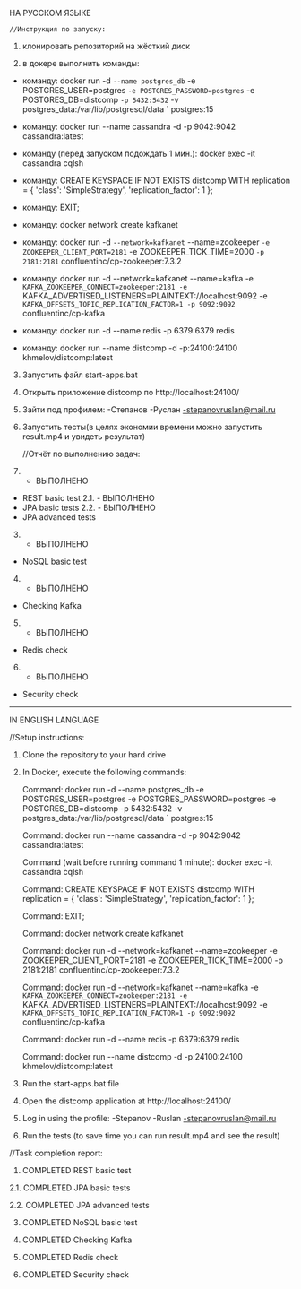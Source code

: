 
НА РУССКОМ ЯЗЫКЕ

	//Инструкция по запуску:

1. клонировать репозиторий на жёсткий диск

2. в докере выполнить команды:

-  команду:
  docker run -d `
  --name postgres_db `
  -e POSTGRES_USER=postgres `
  -e POSTGRES_PASSWORD=postgres `
  -e POSTGRES_DB=distcomp `
  -p 5432:5432 `
  -v postgres_data:/var/lib/postgresql/data `
  postgres:15

-  команду:
  docker run --name cassandra -d -p 9042:9042 cassandra:latest

-  команду (перед запуском подождать 1 мин.):
  docker exec -it cassandra cqlsh

-  команду:
   CREATE KEYSPACE IF NOT EXISTS distcomp
   WITH replication = {
   'class': 'SimpleStrategy',
   'replication_factor': 1
   };

-  команду:
    EXIT;

-  команду:
   docker network create kafkanet

-  команду:
   docker run -d `
    --network=kafkanet `
   --name=zookeeper `
    -e ZOOKEEPER_CLIENT_PORT=2181 `
   -e ZOOKEEPER_TICK_TIME=2000 `
    -p 2181:2181 `
   confluentinc/cp-zookeeper:7.3.2

-  команду:
    docker run -d --network=kafkanet --name=kafka -e `
    KAFKA_ZOOKEEPER_CONNECT=zookeeper:2181 -e `
    KAFKA_ADVERTISED_LISTENERS=PLAINTEXT://localhost:9092 -e `
    KAFKA_OFFSETS_TOPIC_REPLICATION_FACTOR=1 -p 9092:9092 `
    confluentinc/cp-kafka

-  команду:
   docker run -d --name redis -p 6379:6379 redis

-  команду:
   docker run --name distcomp -d -p:24100:24100 khmelov/distcomp:latest

3. Запустить файл start-apps.bat

4. Открыть приложение distcomp по http://localhost:24100/

5. Зайти под профилем:
  -Степанов
  -Руслан
  -stepanovruslan@mail.ru

6. Запустить тесты(в целях экономии времени можно запустить result.mp4 и увидеть результат)

    //Отчёт по выполнению задач:

1. - ВЫПОЛНЕНО
- REST basic test
2.1. - ВЫПОЛНЕНО
- JPA basic tests
2.2. - ВЫПОЛНЕНО
- JPA advanced tests
3. - ВЫПОЛНЕНО
- NoSQL basic test
4. - ВЫПОЛНЕНО
- Checking Kafka
5. - ВЫПОЛНЕНО
- Redis check
6. - ВЫПОЛНЕНО
- Security check
________________________________________________________________________________

IN ENGLISH LANGUAGE

//Setup instructions:

1. Clone the repository to your hard drive

2. In Docker, execute the following commands:

    Command:
    docker run -d --name postgres_db
    -e POSTGRES_USER=postgres -e POSTGRES_PASSWORD=postgres
    -e POSTGRES_DB=distcomp -p 5432:5432
    -v postgres_data:/var/lib/postgresql/data `
    postgres:15

    Command:
    docker run --name cassandra -d -p 9042:9042 cassandra:latest

    Command (wait before running command 1 minute):
    docker exec -it cassandra cqlsh

    Command:
    CREATE KEYSPACE IF NOT EXISTS distcomp
    WITH replication = {
    'class': 'SimpleStrategy',
    'replication_factor': 1
    };

    Command:
    EXIT;

    Command:
    docker network create kafkanet

    Command:
    docker run -d --network=kafkanet
    --name=zookeeper -e ZOOKEEPER_CLIENT_PORT=2181
    -e ZOOKEEPER_TICK_TIME=2000 -p 2181:2181
    confluentinc/cp-zookeeper:7.3.2

    Command:
    docker run -d --network=kafkanet --name=kafka -e `
    KAFKA_ZOOKEEPER_CONNECT=zookeeper:2181 -e `
    KAFKA_ADVERTISED_LISTENERS=PLAINTEXT://localhost:9092 -e `
    KAFKA_OFFSETS_TOPIC_REPLICATION_FACTOR=1 -p 9092:9092 `
    confluentinc/cp-kafka

    Command:
    docker run -d --name redis -p 6379:6379 redis

    Command:
    docker run --name distcomp -d -p:24100:24100 khmelov/distcomp:latest

3. Run the start-apps.bat file

4. Open the distcomp application at http://localhost:24100/

5. Log in using the profile:
  -Stepanov
  -Ruslan
  -stepanovruslan@mail.ru

6. Run the tests (to save time you can run result.mp4 and see the result)

//Task completion report:

1. COMPLETED
REST basic test

2.1. COMPLETED
JPA basic tests

2.2. COMPLETED
JPA advanced tests

3. COMPLETED
NoSQL basic test

4. COMPLETED
Checking Kafka

5. COMPLETED
Redis check

6. COMPLETED
Security check	


